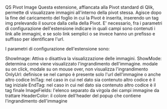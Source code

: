 QS Pivot Image
Questa estensione, affiancata alla Pivot standard di Qlik, permette di visualizzare immagini all'interno della pivot stessa.
Agisce dopo la fine del caricamento del foglio in cui la Pivot è inserita, inserendo un tag img prelevando il source dalla cella della Pivot.
E' necessario, fra i parametri di configurazione dell'estensione indicare in quali campi sono contenuti i link alle immagini, e se solo link semplici 
o se invece hanno un prefisso e suffisso per identificare l'url.

I parametri di configurazione dell'estensione sono:

ShowImage: Attiva o disattiva la visualizzazione delle immagini.
ShowMode: determina come viene visualizzato l'ingrandimento dell'immagine. modale su on click, modale su on mouse over, non visualizza l'ingrandimento
OnlyUrl: definisce se nel campo è presente solo l'url dell'immagine o anche altro codice
IniTag: nel caso in cui nel dato sia contenuto altro codice è il tag iniziale
EndTag: nel caso in cui nel dato sia contenuto altro codice è il tag finale
ImageFields: l'elenco separato da virgola dei campi immagine da trattare
HeaderColor: il colore dell'header del popup che contiene l'ingrandimento dell'immagine